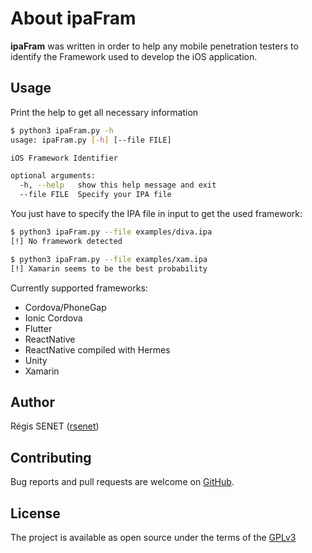 # About ipaFram

**ipaFram** was written in order to help any mobile penetration testers to identify the Framework used to develop the iOS application.

## Usage

Print the help to get all necessary information

```bash
$ python3 ipaFram.py -h
usage: ipaFram.py [-h] [--file FILE]

iOS Framework Identifier

optional arguments:
  -h, --help   show this help message and exit
  --file FILE  Specify your IPA file
```

You just have to specify the IPA file in input to get the used framework:

```bash
$ python3 ipaFram.py --file examples/diva.ipa
[!] No framework detected

$ python3 ipaFram.py --file examples/xam.ipa
[!] Xamarin seems to be the best probability
```

Currently supported frameworks:

* Cordova/PhoneGap
* Ionic Cordova
* Flutter
* ReactNative
* ReactNative compiled with Hermes
* Unity
* Xamarin

## Author

Régis SENET ([rsenet](https://github.com/rsenet))


## Contributing

Bug reports and pull requests are welcome on [GitHub](https://github.com/rsenet/ipaFram).

## License

The project is available as open source under the terms of the [GPLv3](https://www.gnu.org/licenses/quick-guide-gplv3.en.html)
